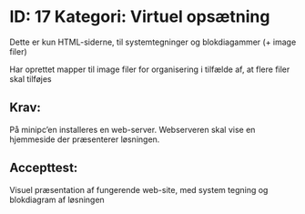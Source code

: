 # ID: 17 Kategori: Virtuel opsætning
Dette er kun HTML-siderne, til systemtegninger og blokdiagammer (+ image filer)

Har oprettet mapper til image filer for organisering i tilfælde af, at flere filer skal tilføjes
## Krav:
På minipc’en installeres en web-server. Webserveren skal vise en hjemmeside der præsenterer løsningen.

## Accepttest:
Visuel præsentation af fungerende web-site, med system tegning og blokdiagram af løsningen
